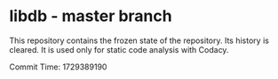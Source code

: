 # libdb - master branch

This repository contains the frozen state of the repository.
Its history is cleared. It is used only for static code
analysis with Codacy.

Commit Time: 1729389190